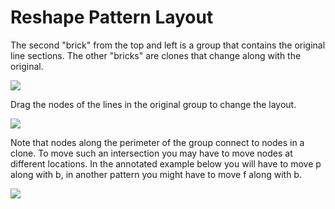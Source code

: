 Reshape Pattern Layout
======================

The second "brick" from the top and left is a group that contains the original line sections. The other "bricks" are clones that change along with the original.

![](https://raw.githubusercontent.com/wiki/d-bl/TesseLaceD/original.png)

Drag the nodes of the lines in the original group to change the layout.

![](https://raw.githubusercontent.com/wiki/d-bl/TesseLaceD/nodes.png)

Note that nodes along the perimeter of the group connect to nodes in a clone. To move such an intersection you may have to move nodes at different locations. In the annotated example below you will have to move p along with b, in another pattern you might have to move f along with b.

![](https://raw.githubusercontent.com/wiki/d-bl/TesseLaceD/matching-nodes.png)
